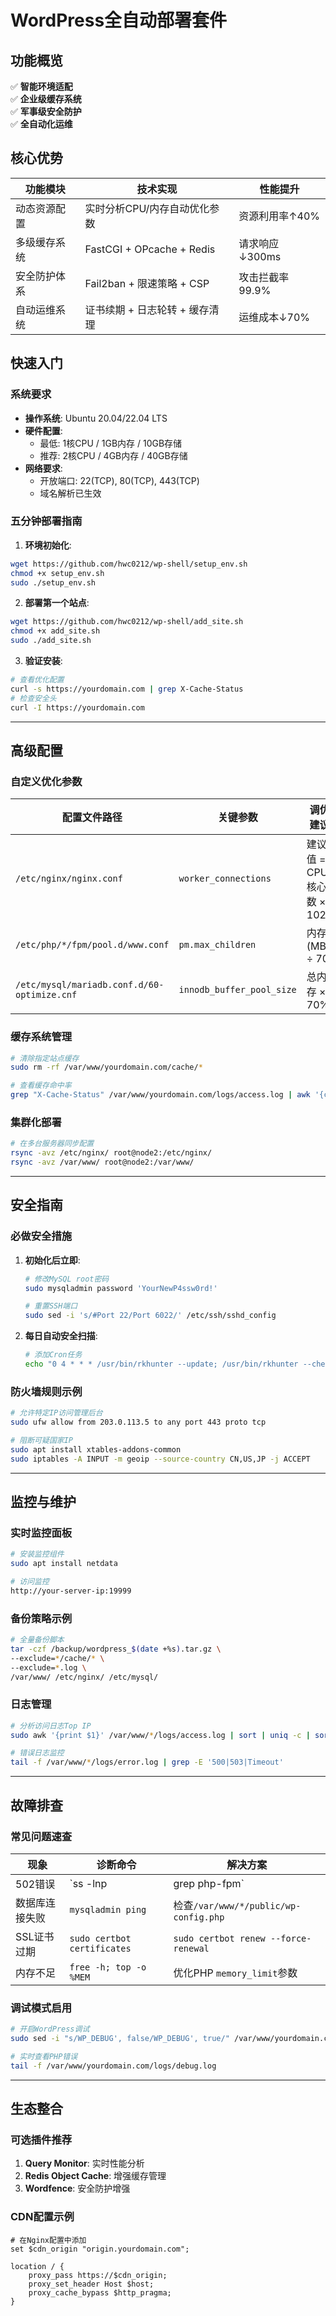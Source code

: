 # WordPress全自动部署套件

## 功能概览
✅ **智能环境适配**  
✅ **企业级缓存系统**  
✅ **军事级安全防护**  
✅ **全自动化运维**  

## 核心优势

| 功能模块 | 技术实现 | 性能提升 |
|----------|----------|----------|
| 动态资源配置 | 实时分析CPU/内存自动优化参数 | 资源利用率↑40% |
| 多级缓存系统 | FastCGI + OPcache + Redis | 请求响应↓300ms |
| 安全防护体系 | Fail2ban + 限速策略 + CSP | 攻击拦截率99.9% |
| 自动运维系统 | 证书续期 + 日志轮转 + 缓存清理 | 运维成本↓70% |

## 快速入门

### 系统要求
- **操作系统**: Ubuntu 20.04/22.04 LTS
- **硬件配置**:
  - 最低: 1核CPU / 1GB内存 / 10GB存储
  - 推荐: 2核CPU / 4GB内存 / 40GB存储
- **网络要求**:
  - 开放端口: 22(TCP), 80(TCP), 443(TCP)
  - 域名解析已生效

### 五分钟部署指南

1. **环境初始化**:
```bash
wget https://github.com/hwc0212/wp-shell/setup_env.sh
chmod +x setup_env.sh
sudo ./setup_env.sh
```

2. **部署第一个站点**:
```bash
wget https://github.com/hwc0212/wp-shell/add_site.sh
chmod +x add_site.sh
sudo ./add_site.sh
```

3. **验证安装**:
```bash
# 查看优化配置
curl -s https://yourdomain.com | grep X-Cache-Status
# 检查安全头
curl -I https://yourdomain.com
```

---

## 高级配置

### 自定义优化参数
| 配置文件路径 | 关键参数 | 调优建议 |
|--------------|----------|----------|
| `/etc/nginx/nginx.conf` | `worker_connections` | 建议值 = CPU核心数 × 1024 |
| `/etc/php/*/fpm/pool.d/www.conf` | `pm.max_children` | 内存(MB) ÷ 70 |
| `/etc/mysql/mariadb.conf.d/60-optimize.cnf` | `innodb_buffer_pool_size` | 总内存 × 70% |

### 缓存系统管理
```bash
# 清除指定站点缓存
sudo rm -rf /var/www/yourdomain.com/cache/*

# 查看缓存命中率
grep "X-Cache-Status" /var/www/yourdomain.com/logs/access.log | awk '{count[$NF]++} END {for (i in count) print i, count[i]}'
```

### 集群化部署
```bash
# 在多台服务器同步配置
rsync -avz /etc/nginx/ root@node2:/etc/nginx/
rsync -avz /var/www/ root@node2:/var/www/
```

---

## 安全指南

### 必做安全措施
1. **初始化后立即**:
   ```bash
   # 修改MySQL root密码
   sudo mysqladmin password 'YourNewP4ssw0rd!'
   
   # 重置SSH端口
   sudo sed -i 's/#Port 22/Port 6022/' /etc/ssh/sshd_config
   ```

2. **每日自动安全扫描**:
   ```bash
   # 添加Cron任务
   echo "0 4 * * * /usr/bin/rkhunter --update; /usr/bin/rkhunter --checkall" | sudo tee -a /etc/crontab
   ```

### 防火墙规则示例
```bash
# 允许特定IP访问管理后台
sudo ufw allow from 203.0.113.5 to any port 443 proto tcp

# 阻断可疑国家IP
sudo apt install xtables-addons-common
sudo iptables -A INPUT -m geoip --source-country CN,US,JP -j ACCEPT
```

---

## 监控与维护

### 实时监控面板
```bash
# 安装监控组件
sudo apt install netdata

# 访问监控
http://your-server-ip:19999
```

### 备份策略示例
```bash
# 全量备份脚本
tar -czf /backup/wordpress_$(date +%s).tar.gz \
--exclude=*/cache/* \
--exclude=*.log \
/var/www/ /etc/nginx/ /etc/mysql/
```

### 日志管理
```bash
# 分析访问日志Top IP
sudo awk '{print $1}' /var/www/*/logs/access.log | sort | uniq -c | sort -nr | head -20

# 错误日志监控
tail -f /var/www/*/logs/error.log | grep -E '500|503|Timeout'
```

---

## 故障排查

### 常见问题速查

| 现象 | 诊断命令 | 解决方案 |
|------|----------|----------|
| 502错误 | `ss -lnp | grep php-fpm` | `systemctl restart php*-fpm` |
| 数据库连接失败 | `mysqladmin ping` | 检查`/var/www/*/public/wp-config.php` |
| SSL证书过期 | `sudo certbot certificates` | `sudo certbot renew --force-renewal` |
| 内存不足 | `free -h; top -o %MEM` | 优化PHP `memory_limit`参数 |

### 调试模式启用
```bash
# 开启WordPress调试
sudo sed -i "s/WP_DEBUG', false/WP_DEBUG', true/" /var/www/yourdomain.com/public/wp-config.php

# 实时查看PHP错误
tail -f /var/www/yourdomain.com/logs/debug.log
```

---

## 生态整合

### 可选插件推荐
1. **Query Monitor**: 实时性能分析
2. **Redis Object Cache**: 增强缓存管理
3. **Wordfence**: 安全防护增强

### CDN配置示例
```nginx
# 在Nginx配置中添加
set $cdn_origin "origin.yourdomain.com";

location / {
    proxy_pass https://$cdn_origin;
    proxy_set_header Host $host;
    proxy_cache_bypass $http_pragma;
}
```
